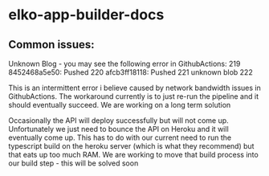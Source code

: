 # elko-app-builder-docs

## Common issues:

Unknown Blog - you may see the following error in GithubActions:
219
8452468a5e50: Pushed
220
afcb3ff18118: Pushed
221
unknown blob
222

This is an intermittent error i believe caused by network bandwidth issues in GithubActions.  The workaround currently is to just re-run the pipeline and it should eventually succeed.  We are working on a long term solution

Occasionally the API will deploy successfully but will not come up.  Unfortunately we just need to bounce the API on Heroku and it will eventually come up.  This has to do with our current need to run the typescript build on the heroku server (which is what they recommend) but that eats up too much RAM.  We are working to move that build process into our build step - this will be solved soon
